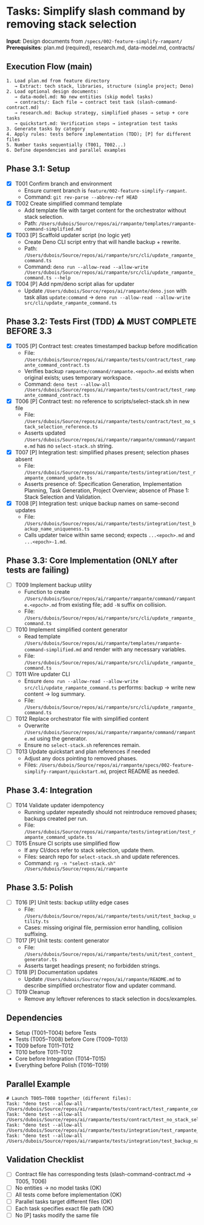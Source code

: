 # Tasks: Simplify slash command by removing stack selection

**Input**: Design documents from `/specs/002-feature-simplify-rampant/`
**Prerequisites**: plan.md (required), research.md, data-model.md, contracts/

## Execution Flow (main)

```
1. Load plan.md from feature directory
   → Extract: tech stack, libraries, structure (single project; Deno)
2. Load optional design documents:
   → data-model.md: No new entities (skip model tasks)
   → contracts/: Each file → contract test task (slash-command-contract.md)
   → research.md: Backup strategy, simplified phases → setup + core tasks
   → quickstart.md: Verification steps → integration test tasks
3. Generate tasks by category
4. Apply rules: tests before implementation (TDD); [P] for different files
5. Number tasks sequentially (T001, T002...)
6. Define dependencies and parallel examples
```

## Phase 3.1: Setup

- [x] T001 Confirm branch and environment
  - Ensure current branch is `feature/002-feature-simplify-rampant`.
  - Command: `git rev-parse --abbrev-ref HEAD`
- [x] T002 Create simplified command template
  - Add template file with target content for the orchestrator without stack selection.
  - Path: `/Users/dubois/Source/repos/ai/rampante/templates/rampante-command-simplified.md`
- [x] T003 [P] Scaffold updater script (no logic yet)
  - Create Deno CLI script entry that will handle backup + rewrite.
  - Path: `/Users/dubois/Source/repos/ai/rampante/src/cli/update_rampante_command.ts`
  - Command: `deno run --allow-read --allow-write /Users/dubois/Source/repos/ai/rampante/src/cli/update_rampante_command.ts --help`
- [x] T004 [P] Add npm/deno script alias for updater
  - Update `/Users/dubois/Source/repos/ai/rampante/deno.json` with task alias `update:command` → `deno run --allow-read --allow-write src/cli/update_rampante_command.ts`

## Phase 3.2: Tests First (TDD) ⚠️ MUST COMPLETE BEFORE 3.3

- [x] T005 [P] Contract test: creates timestamped backup before modification
  - File: `/Users/dubois/Source/repos/ai/rampante/tests/contract/test_rampante_command_contract.ts`
  - Verifies backup `rampante/command/rampante.<epoch>.md` exists when original exists; uses temporary workspace.
  - Command: `deno test --allow-all /Users/dubois/Source/repos/ai/rampante/tests/contract/test_rampante_command_contract.ts`
- [x] T006 [P] Contract test: no reference to scripts/select-stack.sh in new file
  - File: `/Users/dubois/Source/repos/ai/rampante/tests/contract/test_no_stack_selection_reference.ts`
  - Asserts updated `/Users/dubois/Source/repos/ai/rampante/rampante/command/rampante.md` has no `select-stack.sh` string.
- [x] T007 [P] Integration test: simplified phases present; selection phases absent
  - File: `/Users/dubois/Source/repos/ai/rampante/tests/integration/test_rampante_command_update.ts`
  - Asserts presence of: Specification Generation, Implementation Planning, Task Generation, Project Overview; absence of Phase 1: Stack Selection and Validation.
- [x] T008 [P] Integration test: unique backup names on same-second updates
  - File: `/Users/dubois/Source/repos/ai/rampante/tests/integration/test_backup_name_uniqueness.ts`
  - Calls updater twice within same second; expects `...<epoch>.md` and `...<epoch>-1.md`.

## Phase 3.3: Core Implementation (ONLY after tests are failing)

- [ ] T009 Implement backup utility
  - Function to create `/Users/dubois/Source/repos/ai/rampante/rampante/command/rampante.<epoch>.md` from existing file; add `-N` suffix on collision.
  - File: `/Users/dubois/Source/repos/ai/rampante/src/cli/update_rampante_command.ts`
- [ ] T010 Implement simplified content generator
  - Read template `/Users/dubois/Source/repos/ai/rampante/templates/rampante-command-simplified.md` and render with any necessary variables.
  - File: `/Users/dubois/Source/repos/ai/rampante/src/cli/update_rampante_command.ts`
- [ ] T011 Wire updater CLI
  - Ensure `deno run --allow-read --allow-write src/cli/update_rampante_command.ts` performs: backup → write new content → log summary.
  - File: `/Users/dubois/Source/repos/ai/rampante/src/cli/update_rampante_command.ts`
- [ ] T012 Replace orchestrator file with simplified content
  - Overwrite `/Users/dubois/Source/repos/ai/rampante/rampante/command/rampante.md` using the generator.
  - Ensure no `select-stack.sh` references remain.
- [ ] T013 Update quickstart and plan references if needed
  - Adjust any docs pointing to removed phases.
  - Files: `/Users/dubois/Source/repos/ai/rampante/specs/002-feature-simplify-rampant/quickstart.md`, project README as needed.

## Phase 3.4: Integration

- [ ] T014 Validate updater idempotency
  - Running updater repeatedly should not reintroduce removed phases; backups created per run.
  - File: `/Users/dubois/Source/repos/ai/rampante/tests/integration/test_rampante_command_update.ts`
- [ ] T015 Ensure CI scripts use simplified flow
  - If any CI/docs refer to stack selection, update them.
  - Files: search repo for `select-stack.sh` and update references.
  - Command: `rg -n "select-stack.sh" /Users/dubois/Source/repos/ai/rampante`

## Phase 3.5: Polish

- [ ] T016 [P] Unit tests: backup utility edge cases
  - File: `/Users/dubois/Source/repos/ai/rampante/tests/unit/test_backup_utility.ts`
  - Cases: missing original file, permission error handling, collision suffixing.
- [ ] T017 [P] Unit tests: content generator
  - File: `/Users/dubois/Source/repos/ai/rampante/tests/unit/test_content_generator.ts`
  - Asserts target headings present; no forbidden strings.
- [ ] T018 [P] Documentation updates
  - Update `/Users/dubois/Source/repos/ai/rampante/README.md` to describe simplified orchestrator flow and updater command.
- [ ] T019 Cleanup
  - Remove any leftover references to stack selection in docs/examples.

## Dependencies

- Setup (T001–T004) before Tests
- Tests (T005–T008) before Core (T009–T013)
- T009 before T011–T012
- T010 before T011–T012
- Core before Integration (T014–T015)
- Everything before Polish (T016–T019)

## Parallel Example

```
# Launch T005–T008 together (different files):
Task: "deno test --allow-all /Users/dubois/Source/repos/ai/rampante/tests/contract/test_rampante_command_contract.ts"
Task: "deno test --allow-all /Users/dubois/Source/repos/ai/rampante/tests/contract/test_no_stack_selection_reference.ts"
Task: "deno test --allow-all /Users/dubois/Source/repos/ai/rampante/tests/integration/test_rampante_command_update.ts"
Task: "deno test --allow-all /Users/dubois/Source/repos/ai/rampante/tests/integration/test_backup_name_uniqueness.ts"
```

## Validation Checklist

- [ ] Contract file has corresponding tests (slash-command-contract.md → T005, T006)
- [ ] No entities → no model tasks (OK)
- [ ] All tests come before implementation (OK)
- [ ] Parallel tasks target different files (OK)
- [ ] Each task specifies exact file path (OK)
- [ ] No [P] tasks modify the same file
